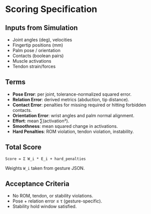 # Scoring Specification

## Inputs from Simulation
- Joint angles (deg), velocities
- Fingertip positions (mm)
- Palm pose / orientation
- Contacts (boolean pairs)
- Muscle activations
- Tendon strain/forces

## Terms
- **Pose Error**: per joint, tolerance-normalized squared error.
- **Relation Error**: derived metrics (abduction, tip distance).
- **Contact Error**: penalties for missing required or hitting forbidden contacts.
- **Orientation Error**: wrist angles and palm normal alignment.
- **Effort**: mean ∑(activation²).
- **Smoothness**: mean squared change in activations.
- **Hard Penalties**: ROM violation, tendon violation, instability.

## Total Score
```
Score = Σ W_i * E_i + hard_penalties
```
Weights `W_i` taken from gesture JSON.

## Acceptance Criteria
- No ROM, tendon, or stability violations.
- Pose + relation error ≤ τ (gesture-specific).
- Stability hold window satisfied.
